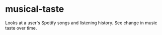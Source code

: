 # musical-taste
Looks at a user's Spotify songs and listening history. See change in music taste over time.
